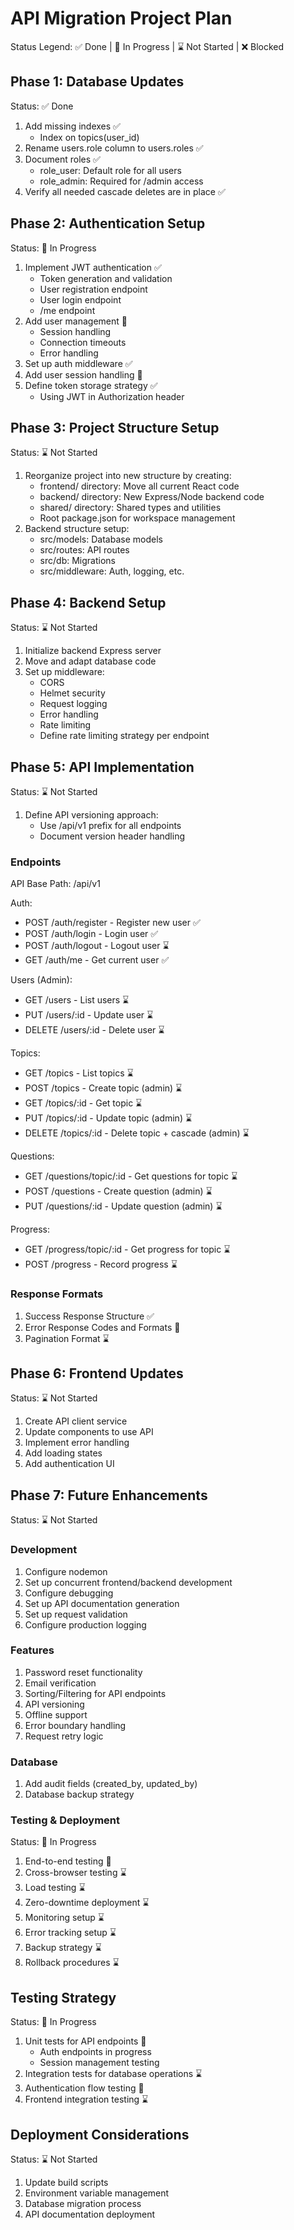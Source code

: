 # API Migration Project Plan

Status Legend:
✅ Done | 🚧 In Progress | ⌛ Not Started | ❌ Blocked

## Phase 1: Database Updates
Status: ✅ Done
1. Add missing indexes ✅
   - Index on topics(user_id)
2. Rename users.role column to users.roles ✅
3. Document roles ✅
   - role_user: Default role for all users
   - role_admin: Required for /admin access
4. Verify all needed cascade deletes are in place ✅

## Phase 2: Authentication Setup
Status: 🚧 In Progress
1. Implement JWT authentication ✅
   - Token generation and validation
   - User registration endpoint
   - User login endpoint
   - /me endpoint
2. Add user management 🚧
   - Session handling
   - Connection timeouts
   - Error handling
3. Set up auth middleware ✅
4. Add user session handling 🚧
5. Define token storage strategy ✅
   - Using JWT in Authorization header

## Phase 3: Project Structure Setup
Status: ⌛ Not Started
1. Reorganize project into new structure by creating:
   - frontend/ directory: Move all current React code
   - backend/ directory: New Express/Node backend code
   - shared/ directory: Shared types and utilities
   - Root package.json for workspace management
2. Backend structure setup:
   - src/models: Database models
   - src/routes: API routes
   - src/db: Migrations
   - src/middleware: Auth, logging, etc.

## Phase 4: Backend Setup
Status: ⌛ Not Started
1. Initialize backend Express server
2. Move and adapt database code
3. Set up middleware:
   - CORS
   - Helmet security
   - Request logging
   - Error handling
   - Rate limiting
   - Define rate limiting strategy per endpoint

## Phase 5: API Implementation
Status: ⌛ Not Started
1. Define API versioning approach:
   - Use /api/v1 prefix for all endpoints
   - Document version header handling

### Endpoints

API Base Path: /api/v1

Auth:
- POST   /auth/register     - Register new user ✅
- POST   /auth/login        - Login user ✅
- POST   /auth/logout       - Logout user ⌛
- GET    /auth/me           - Get current user ✅

Users (Admin):
- GET    /users            - List users ⌛
- PUT    /users/:id        - Update user ⌛
- DELETE /users/:id        - Delete user ⌛

Topics:
- GET    /topics        - List topics ⌛
- POST   /topics        - Create topic (admin) ⌛
- GET    /topics/:id    - Get topic ⌛
- PUT    /topics/:id    - Update topic (admin) ⌛
- DELETE /topics/:id    - Delete topic + cascade (admin) ⌛

Questions:
- GET    /questions/topic/:id  - Get questions for topic ⌛
- POST   /questions           - Create question (admin) ⌛
- PUT    /questions/:id       - Update question (admin) ⌛

Progress:
- GET    /progress/topic/:id  - Get progress for topic ⌛
- POST   /progress           - Record progress ⌛

### Response Formats
1. Success Response Structure ✅
2. Error Response Codes and Formats 🚧
3. Pagination Format ⌛

## Phase 6: Frontend Updates
Status: ⌛ Not Started
1. Create API client service
2. Update components to use API
3. Implement error handling
4. Add loading states
5. Add authentication UI

## Phase 7: Future Enhancements
Status: ⌛ Not Started

### Development
1. Configure nodemon
2. Set up concurrent frontend/backend development
3. Configure debugging
4. Set up API documentation generation
5. Set up request validation
6. Configure production logging

### Features
1. Password reset functionality
2. Email verification
3. Sorting/Filtering for API endpoints
4. API versioning
5. Offline support
6. Error boundary handling
7. Request retry logic

### Database
1. Add audit fields (created_by, updated_by)
2. Database backup strategy

### Testing & Deployment
Status: 🚧 In Progress
1. End-to-end testing 🚧
2. Cross-browser testing ⌛
3. Load testing ⌛
4. Zero-downtime deployment ⌛
5. Monitoring setup ⌛
6. Error tracking setup ⌛
7. Backup strategy ⌛
8. Rollback procedures ⌛

## Testing Strategy
Status: 🚧 In Progress
1. Unit tests for API endpoints 🚧
   - Auth endpoints in progress
   - Session management testing
2. Integration tests for database operations ⌛
3. Authentication flow testing 🚧
4. Frontend integration testing ⌛

## Deployment Considerations
Status: ⌛ Not Started
1. Update build scripts
2. Environment variable management
3. Database migration process
4. API documentation deployment
